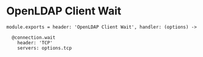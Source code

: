 
# OpenLDAP Client Wait

    module.exports = header: 'OpenLDAP Client Wait', handler: (options) ->

      @connection.wait
        header: 'TCP'
        servers: options.tcp

